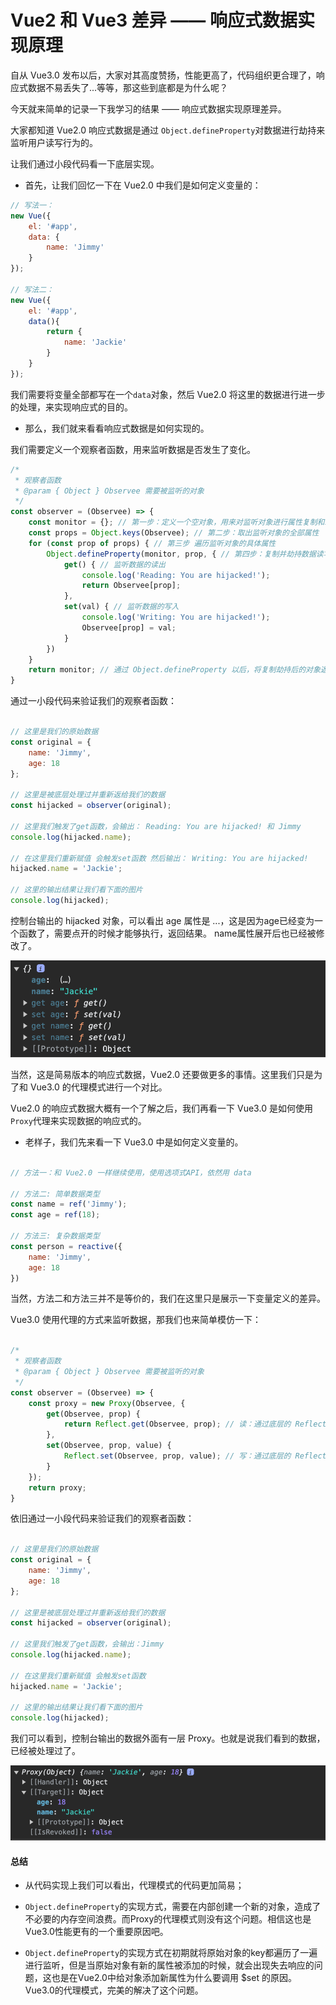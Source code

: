 # Vue2 和 Vue3 差异 —— 响应式数据实现原理

自从 Vue3.0 发布以后，大家对其高度赞扬，性能更高了，代码组织更合理了，响应式数据不易丢失了...等等，那这些到底都是为什么呢？

今天就来简单的记录一下我学习的结果 —— 响应式数据实现原理差异。

大家都知道 Vue2.0 响应式数据是通过 ``` Object.defineProperty ```对数据进行劫持来监听用户读写行为的。

让我们通过小段代码看一下底层实现。

- 首先，让我们回忆一下在 Vue2.0 中我们是如何定义变量的：

```js
// 写法一：
new Vue({
    el: '#app',
    data: {
        name: 'Jimmy'
    }
});

// 写法二：
new Vue({
    el: '#app',
    data(){
        return {
            name: 'Jackie'
        }
    }
});

```

我们需要将变量全部都写在一个```data```对象，然后 Vue2.0 将这里的数据进行进一步的处理，来实现响应式的目的。

- 那么，我们就来看看响应式数据是如何实现的。

我们需要定义一个观察者函数，用来监听数据是否发生了变化。

```js
/*
 * 观察者函数
 * @param { Object } Observee 需要被监听的对象
 */
const observer = (Observee) => {
    const monitor = {}; // 第一步：定义一个空对象，用来对监听对象进行属性复制和劫持
    const props = Object.keys(Observee); // 第二步：取出监听对象的全部属性
    for (const prop of props) { // 第三步 遍历监听对象的具体属性
        Object.defineProperty(monitor, prop, { // 第四步：复制并劫持数据读写
            get() { // 监听数据的读出
                console.log('Reading: You are hijacked!');
                return Observee[prop];
            },
            set(val) { // 监听数据的写入
                console.log('Writing: You are hijacked!');
                Observee[prop] = val;
            }
        })
    }
    return monitor; // 通过 Object.defineProperty 以后，将复制劫持后的对象返回
}

```

通过一小段代码来验证我们的观察者函数：

```js

// 这里是我们的原始数据
const original = {
    name: 'Jimmy',
    age: 18
};

// 这里是被底层处理过并重新返给我们的数据
const hijacked = observer(original); 

// 这里我们触发了get函数，会输出： Reading: You are hijacked! 和 Jimmy
console.log(hijacked.name); 

// 在这里我们重新赋值 会触发set函数 然后输出： Writing: You are hijacked!
hijacked.name = 'Jackie'; 

// 这里的输出结果让我们看下面的图片
console.log(hijacked); 

```

控制台输出的 hijacked 对象，可以看出 age 属性是 ...，这是因为age已经变为一个函数了，需要点开的时候才能够执行，返回结果。 name属性展开后也已经被修改了。

![控制台输出 hijacked 对象](image.png)

当然，这是简易版本的响应式数据，Vue2.0 还要做更多的事情。这里我们只是为了和 Vue3.0 的代理模式进行一个对比。


Vue2.0 的响应式数据大概有一个了解之后，我们再看一下 Vue3.0 是如何使用```Proxy```代理来实现数据的响应式的。

- 老样子，我们先来看一下 Vue3.0 中是如何定义变量的。

```js

// 方法一：和 Vue2.0 一样继续使用，使用选项式API，依然用 data

// 方法二: 简单数据类型
const name = ref('Jimmy');
const age = ref(18);

// 方法三: 复杂数据类型
const person = reactive({
    name: 'Jimmy',
    age: 18
})

```

当然，方法二和方法三并不是等价的，我们在这里只是展示一下变量定义的差异。

Vue3.0 使用代理的方式来监听数据，那我们也来简单模仿一下：

```js

/*
 * 观察者函数
 * @param { Object } Observee 需要被监听的对象
 */
const observer = (Observee) => {
    const proxy = new Proxy(Observee, {
        get(Observee, prop) {
            return Reflect.get(Observee, prop); // 读：通过底层的 Reflect 反射函数来得到被监听对象的值
        },
        set(Observee, prop, value) {
            Reflect.set(Observee, prop, value); // 写：通过底层的 Reflect 反射函数来修改被监听对象的值
        }
    });
    return proxy; 
}

```

依旧通过一小段代码来验证我们的观察者函数：

```js

// 这里是我们的原始数据
const original = {
    name: 'Jimmy',
    age: 18
};

// 这里是被底层处理过并重新返给我们的数据
const hijacked = observer(original); 

// 这里我们触发了get函数，会输出：Jimmy
console.log(hijacked.name); 

// 在这里我们重新赋值 会触发set函数
hijacked.name = 'Jackie'; 

// 这里的输出结果让我们看下面的图片
console.log(hijacked); 

```

我们可以看到，控制台输出的数据外面有一层 Proxy。也就是说我们看到的数据，已经被处理过了。

![Alt text](image-1.png)


#### 总结

- 从代码实现上我们可以看出，代理模式的代码更加简易；

- ```Object.defineProperty```的实现方式，需要在内部创建一个新的对象，造成了不必要的内存空间浪费。而Proxy的代理模式则没有这个问题。相信这也是Vue3.0性能更有的一个重要原因吧。

- ```Object.defineProperty```的实现方式在初期就将原始对象的key都遍历了一遍进行监听，但是当原始对象有新的属性被添加的时候，就会出现失去响应的问题，这也是在Vue2.0中给对象添加新属性为什么要调用 $set 的原因。Vue3.0的代理模式，完美的解决了这个问题。